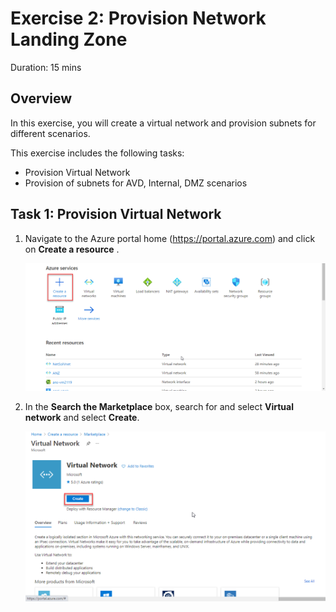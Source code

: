 
# Exercise 2: Provision Network Landing Zone

Duration: 15 mins

## Overview

In this exercise, you will create a virtual network and provision subnets for different scenarios.

This exercise includes the following tasks:

* Provision Virtual Network 
* Provision of subnets for AVD, Internal, DMZ scenarios


## Task 1: Provision Virtual Network 

1. Navigate to the Azure portal home (<https://portal.azure.com>) and click on **Create a resource** .

    ![Portal](media/portal.png)
    
2. In the **Search the Marketplace** box, search for and select **Virtual network** and select **Create**. 

    ![Vnet](media/VNet.png)
    


